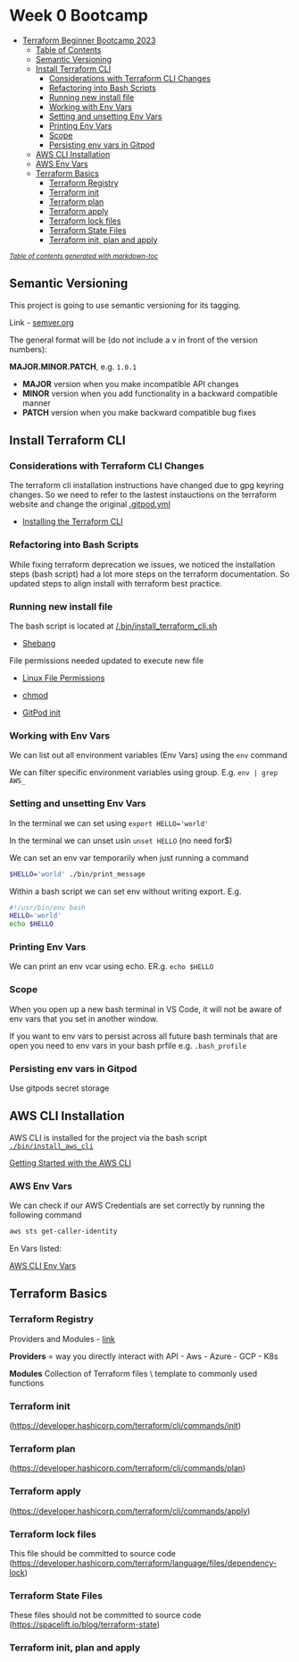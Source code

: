 # Week 0 Bootcamp 

- [Terraform Beginner Bootcamp 2023](#terraform-beginner-bootcamp-2023)
  * [Table of Contents](#table-of-contents)
  * [Semantic Versioning](#semantic-versioning)
  * [Install Terraform CLI](#install-terraform-cli)
    + [Considerations with Terraform CLI Changes](#considerations-with-terraform-cli-changes)
    + [Refactoring into Bash Scripts](#refactoring-into-bash-scripts)
    + [Running new install file](#running-new-install-file)
    + [Working with Env Vars](#working-with-env-vars)
    + [Setting and unsetting Env Vars](#setting-and-unsetting-env-vars)
    + [Printing Env Vars](#printing-env-vars)
    + [Scope](#scope)
    + [Persisting env vars in Gitpod](#persisting-env-vars-in-gitpod)
  * [AWS CLI Installation](#aws-cli-installation)
  * [AWS Env Vars](#aws-env-vars)
  * [Terraform Basics](#terraform-basics)
    + [Terraform Registry](#terraform-registry)
    + [Terraform init](#terraform-init)
    + [Terraform plan](#terraform-plan)
    + [Terraform apply](#terraform-apply)
    + [Terraform lock files](#terraform-lock-files)
    + [Terraform State Files](#terraform-state-files)
    + [Terraform init, plan and apply](#terraform-init--plan-and-apply)

<small><i><a href='http://ecotrust-canada.github.io/markdown-toc/'>Table of contents generated with markdown-toc</a></i></small>

## Semantic Versioning

This project is going to use semantic versioning for its tagging.

Link - [semver.org](https://semver.org/)

The general format will be (do not include a v in front of  the version numbers):

**MAJOR.MINOR.PATCH**, e.g. `1.0.1`

- **MAJOR** version when you make incompatible API changes
- **MINOR** version when you add functionality in a backward compatible manner
- **PATCH** version when you make backward compatible bug fixes

## Install Terraform CLI
### Considerations with Terraform CLI Changes
The terraform cli installation instructions have changed due to gpg keyring changes. So we need to refer to the lastest instauctions on the terraform website and change the original [.gitpod.yml](.gitpod.yml)

- [Installing the Terraform CLI](https://developer.hashicorp.com/terraform/tutorials/aws-get-started/install-cli)

### Refactoring into Bash Scripts

While fixing terraform deprecation we issues, we noticed the installation steps (bash script) had a lot more steps on the terraform documentation. So updated steps to align install with terraform best practice.

### Running new install file
The bash script is located at [/.bin/install_terraform_cli.sh](/bin/install_terraform_cli.sh)
- [Shebang](https://en.wikipedia.org/wiki/Shebang_(Unix))

File permissions needed updated to execute new file
- [Linux File Permissions](https://www.redhat.com/sysadmin/linux-file-permissions-explained)

- [chmod](https://en.wikipedia.org/wiki/Chmod)

- [GitPod init](https://www.gitpod.io/docs/configure/workspaces/tasks#prebuild-and-new-workspaces)


### Working with Env Vars
We can list out all environment variables (Env Vars) using the `env` command

We can filter specific environment variables using group. E.g. `env | grep AWS_`

### Setting and unsetting Env Vars

In the terminal we can set using `export HELLO='world'`

In the terminal we can unset usin `unset HELLO` (no need for$)

We can set an env var temporarily when just running a command 
```sh
$HELLO='world' ./bin/print_message
```
Within a bash script we can set env without writing export. E.g.

```sh
#!/usr/bin/env bash
HELLO='world'
echo $HELLO
```
### Printing Env Vars

We can print an env vcar using echo. ER.g. `echo $HELLO`

### Scope

When you open up a new bash terminal in VS Code, it will not be aware of env vars that you set in another window. 

If you want to env vars to persist across all future bash terminals that are open you need to env vars in your bash prfile e.g. `.bash_profile`

### Persisting env vars in Gitpod
Use gitpods secret storage


## AWS CLI Installation

AWS CLI is installed for the project via the bash script [`./bin/install_aws_cli`](./bin/install_aws_cli)

[Getting Started with the AWS CLI](https://docs.aws.amazon.com/cli/latest/userguide/getting-started-install.html) 


### AWS Env Vars
We can check if our AWS Credentials are set correctly by running the following command
```sh
aws sts get-caller-identity
```

En Vars listed:

[AWS CLI Env Vars](https://docs.aws.amazon.com/cli/latest/userguide/cli-configure-envvars.html)

## Terraform Basics

### Terraform Registry
Providers and Modules - [link](https://registry.terraform.io/)

**Providers** = way you directly interact with API
	- Aws
	- Azure
	- GCP
	- K8s

**Modules** Collection of Terraform files \ template to commonly used functions

### Terraform init
(https://developer.hashicorp.com/terraform/cli/commands/init)

### Terraform plan
(https://developer.hashicorp.com/terraform/cli/commands/plan)

### Terraform apply
(https://developer.hashicorp.com/terraform/cli/commands/apply)

### Terraform lock files
This file should be committed to source code
(https://developer.hashicorp.com/terraform/language/files/dependency-lock)

### Terraform State Files
These files should not be committed to source code
(https://spacelift.io/blog/terraform-state)

### Terraform init, plan and apply

